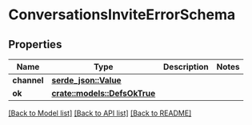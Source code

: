 # ConversationsInviteErrorSchema

## Properties

Name | Type | Description | Notes
------------ | ------------- | ------------- | -------------
**channel** | [**serde_json::Value**](.md) |  | 
**ok** | [**crate::models::DefsOkTrue**](defs_ok_true.md) |  | 

[[Back to Model list]](../README.md#documentation-for-models) [[Back to API list]](../README.md#documentation-for-api-endpoints) [[Back to README]](../README.md)



